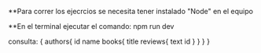 **Para correr los ejecrcios se necesita tener instalado "Node" en el equipo

**En el terminal ejecutar el comando: npm run dev


consulta:
{
  authors{
    id
    name
    books{
      title
      reviews{
        text
        id
      }
    }
  }
}
